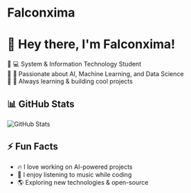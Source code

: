 # Falconxima
# 👋 Hey there, I'm Falconxima!  

🔹 💻 System & Information Technology Student  
🔹 🚀 Passionate about AI, Machine Learning, and Data Science  
🔹 🎯 Always learning & building cool projects  

## 📊 GitHub Stats
![GitHub Stats](https://github-readme-stats.vercel.app/api?username=Falconxima&show_icons=true&theme=tokyonight)

## ⚡ Fun Facts
- 🔥 I love working on AI-powered projects  
- 🎵 I enjoy listening to music while coding  
- 🌎 Exploring new technologies & open-source  